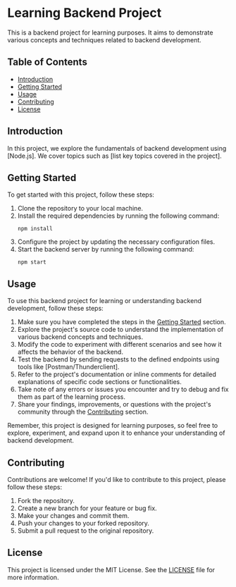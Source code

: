 # Learning Backend Project

This is a backend project for learning purposes. It aims to demonstrate various concepts and techniques related to backend development.

## Table of Contents

- [Introduction](#introduction)
- [Getting Started](#getting-started)
- [Usage](#usage)
- [Contributing](#contributing)
- [License](#license)

## Introduction

In this project, we explore the fundamentals of backend development using [Node.js]. We cover topics such as [list key topics covered in the project].

## Getting Started

To get started with this project, follow these steps:

1. Clone the repository to your local machine.
2. Install the required dependencies by running the following command:
    ```
    npm install
    ```
3. Configure the project by updating the necessary configuration files.
4. Start the backend server by running the following command:
    ```
    npm start
    ```

## Usage

To use this backend project for learning or understanding backend development, follow these steps:

1. Make sure you have completed the steps in the [Getting Started](#getting-started) section.
2. Explore the project's source code to understand the implementation of various backend concepts and techniques.
3. Modify the code to experiment with different scenarios and see how it affects the behavior of the backend.
4. Test the backend by sending requests to the defined endpoints using tools like [Postman/Thunderclient].
5. Refer to the project's documentation or inline comments for detailed explanations of specific code sections or functionalities.
6. Take note of any errors or issues you encounter and try to debug and fix them as part of the learning process.
7. Share your findings, improvements, or questions with the project's community through the [Contributing](#contributing) section.

Remember, this project is designed for learning purposes, so feel free to explore, experiment, and expand upon it to enhance your understanding of backend development.


## Contributing

Contributions are welcome! If you'd like to contribute to this project, please follow these steps:

1. Fork the repository.
2. Create a new branch for your feature or bug fix.
3. Make your changes and commit them.
4. Push your changes to your forked repository.
5. Submit a pull request to the original repository.

## License

This project is licensed under the MIT License. See the [LICENSE](LICENSE) file for more information.

